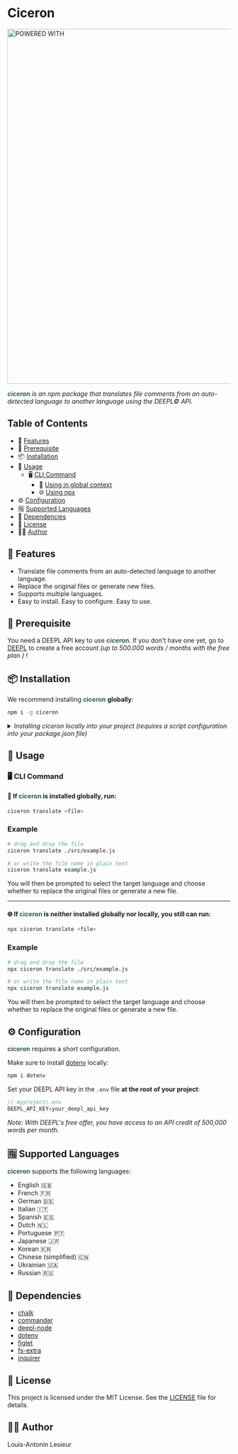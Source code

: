 # Ciceron

<img src="https://i.imgur.com/WUDnQ3Q.png" alt="POWERED WITH " width="800"/>

*<span style="color: #305c48">**ciceron**</span> is an npm package that translates file comments from an auto-detected language to another language using the DEEPL© API.*

## Table of Contents

- 🌟 [Features](#features)
- 📌 [Prerequisite](#prerequisite)
- 📦 [Installation](#installation)
- 📖 [Usage](#usage)
  - 🖥️ [CLI Command](#cli-command)
    - 💾 [Using in global context](#if-ciceron-is-installed-globally-run)
    - 🌐 [Using npx](#if-ciceron-is-neither-installed-globally-nor-locally-you-still-can-run)
- ⚙️ [Configuration](#configuration)
- 🈯 [Supported Languages](#supported-languages)
- 🧩 [Dependencies](#dependencies)
- 📄 [License](#license)
- ✍🏻 [Author](#author)

## 🌟 Features

- Translate file comments from an auto-detected language to another language.
- Replace the original files or generate new files.
- Supports multiple languages.
- Easy to install. Easy to configure. Easy to use.

## 📌 Prerequisite

You need a DEEPL API key to use <span style="color: #305c48">**ciceron**</span>. If you don't have one yet, go to [DEEPL](https://www.deepl.com/en/products/api) to create a free account *(up to 500.000 words / months with the free plan )* !

## 📦 Installation

We recommend installing <span style="color: #305c48">**ciceron**</span> **globally**:

```bash
npm i -g ciceron
```

<details>
  <summary style="font-style: italic">Installing ciceron locally into your project (requires a script configuration into your package.json file)</summary>
<br>

  If you prefer to install <span style="color: #305c48">**ciceron**</span> locally, we recommend adding it to your project **dev dependencies**:

  ```bash
  npm i ciceron --save-dev
  ```

  Then, add a new script in your `package.json`:

  ```json
  "scripts": {
    "translate": "ciceron translate"
  }
  ```

  Finally, run the following command in your terminal:

  ```bash
  npm run translate <file>
  ```

  You will then be prompted to select the target language and choose whether to replace the original files or generate a new file.

</details>

## 📖 Usage

### 🖥️ CLI Command

#### 💾 If <span style="color: #305c48">**ciceron**</span> is installed globally, run:

```bash
ciceron translate <file>
```

### Example

```bash
# drag and drop the file
ciceron translate ./src/example.js

# or write the file name in plain text
ciceron translate example.js
```

You will then be prompted to select the target language and choose whether to replace the original files or generate a new file.

---


#### 🌐 If <span style="color: #305c48">**ciceron**</span> is neither installed globally nor locally, you still can run:

```bash
npx ciceron translate <file>
```

### Example

```bash
# drag and drop the file
npx ciceron translate ./src/example.js

# or write the file name in plain text
npx ciceron translate example.js
```

You will then be prompted to select the target language and choose whether to replace the original files or generate a new file.

## ⚙️ Configuration

<span style="color: #305c48">**ciceron**</span> requires a short configuration.

Make sure to install [dotenv](https://www.npmjs.com/package/dotenv) locally:

```bash
npm i dotenv
```

Set your DEEPL API key in the `.env` file **at the root of your project**:

```js
// myproject/.env
DEEPL_API_KEY=your_deepl_api_key
```

*Note: With DEEPL's free offer, you have access to an API credit of 500,000 words per month.*

## 🈯 Supported Languages

<span style="color: #305c48">**ciceron**</span> supports the following languages:
  - English 🇬🇧
  - French 🇫🇷
  - German 🇩🇪
  - Italian 🇮🇹
  - Spanish 🇪🇸
  - Dutch 🇳🇱
  - Portuguese 🇵🇹
  - Japanese 🇯🇵
  - Korean 🇰🇷
  - Chinese (simplified) 🇨🇳
  - Ukrainian 🇺🇦
  - Russian 🇷🇺

## 🧩 Dependencies

- [chalk](https://www.npmjs.com/package/chalk)
- [commander](https://www.npmjs.com/package/commander)
- [deepl-node](https://www.npmjs.com/package/deepl-node)
- [dotenv](https://www.npmjs.com/package/dotenv)
- [figlet](https://www.npmjs.com/package/figlet)
- [fs-extra](https://www.npmjs.com/package/fs-extra)
- [inquirer](https://www.npmjs.com/package/inquirer)

## 📄 License

This project is licensed under the MIT License. See the [LICENSE](https://github.com/LouisAntoninLesieur/ciceron/blob/main/LICENSE) file for details.

## ✍🏻 Author

Louis-Antonin Lesieur
